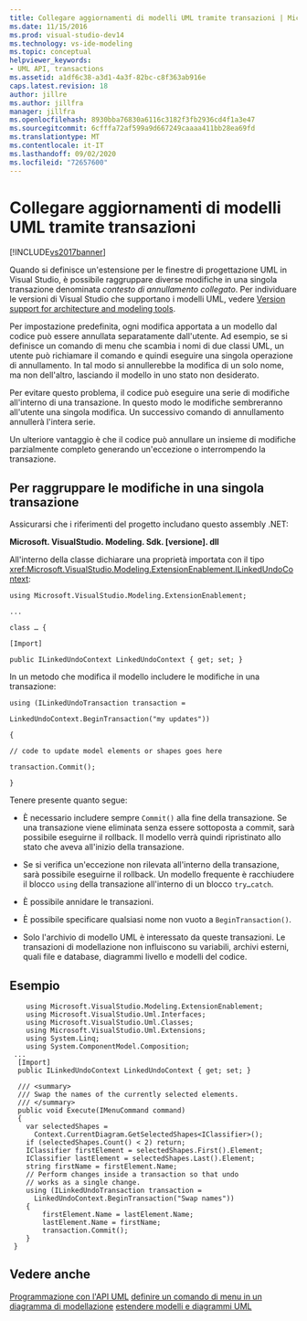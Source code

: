 ```yaml
---
title: Collegare aggiornamenti di modelli UML tramite transazioni | Microsoft Docs
ms.date: 11/15/2016
ms.prod: visual-studio-dev14
ms.technology: vs-ide-modeling
ms.topic: conceptual
helpviewer_keywords:
- UML API, transactions
ms.assetid: a1df6c38-a3d1-4a3f-82bc-c8f363ab916e
caps.latest.revision: 18
author: jillre
ms.author: jillfra
manager: jillfra
ms.openlocfilehash: 8930bba76830a6116c3182f3fb2936cd4f1a3e47
ms.sourcegitcommit: 6cfffa72af599a9d667249caaaa411bb28ea69fd
ms.translationtype: MT
ms.contentlocale: it-IT
ms.lasthandoff: 09/02/2020
ms.locfileid: "72657600"
---
```

# <a name="link-uml-model-updates-by-using-transactions"></a>Collegare aggiornamenti di modelli UML tramite transazioni
[!INCLUDE[vs2017banner](../includes/vs2017banner.md)]

Quando si definisce un'estensione per le finestre di progettazione UML in Visual Studio, è possibile raggruppare diverse modifiche in una singola transazione denominata *contesto di annullamento collegato*. Per individuare le versioni di Visual Studio che supportano i modelli UML, vedere [Version support for architecture and modeling tools](../modeling/what-s-new-for-design-in-visual-studio.md#VersionSupport).

 Per impostazione predefinita, ogni modifica apportata a un modello dal codice può essere annullata separatamente dall'utente. Ad esempio, se si definisce un comando di menu che scambia i nomi di due classi UML, un utente può richiamare il comando e quindi eseguire una singola operazione di annullamento. In tal modo si annullerebbe la modifica di un solo nome, ma non dell'altro, lasciando il modello in uno stato non desiderato.

 Per evitare questo problema, il codice può eseguire una serie di modifiche all'interno di una transazione. In questo modo le modifiche sembreranno all'utente una singola modifica. Un successivo comando di annullamento annullerà l'intera serie.

 Un ulteriore vantaggio è che il codice può annullare un insieme di modifiche parzialmente completo generando un'eccezione o interrompendo la transazione.

## <a name="to-group-changes-into-a-single-transaction"></a>Per raggruppare le modifiche in una singola transazione
 Assicurarsi che i riferimenti del progetto includano questo assembly .NET:

 **Microsoft. VisualStudio. Modeling. Sdk. [versione]. dll**

 All'interno della classe dichiarare una proprietà importata con il tipo <xref:Microsoft.VisualStudio.Modeling.ExtensionEnablement.ILinkedUndoContext>:

 `using Microsoft.VisualStudio.Modeling.ExtensionEnablement;`

 `...`

 `class … {`

 `[Import]`

 `public ILinkedUndoContext LinkedUndoContext { get; set; }`

 In un metodo che modifica il modello includere le modifiche in una transazione:

 `using (ILinkedUndoTransaction transaction =`

 `LinkedUndoContext.BeginTransaction("my updates"))`

 `{`

 `// code to update model elements or shapes goes here`

 `transaction.Commit();`

 `}`

 Tenere presente quanto segue:

- È necessario includere sempre `Commit()` alla fine della transazione. Se una transazione viene eliminata senza essere sottoposta a commit, sarà possibile eseguirne il rollback. Il modello verrà quindi ripristinato allo stato che aveva all'inizio della transazione.

- Se si verifica un'eccezione non rilevata all'interno della transazione, sarà possibile eseguirne il rollback. Un modello frequente è racchiudere il blocco `using` della transazione all'interno di un blocco `try…catch`.

- È possibile annidare le transazioni.

- È possibile specificare qualsiasi nome non vuoto a `BeginTransaction()`.

- Solo l'archivio di modello UML è interessato da queste transazioni. Le transazioni di modellazione non influiscono su variabili, archivi esterni, quali file e database, diagrammi livello e modelli del codice.

## <a name="example"></a>Esempio

```
    using Microsoft.VisualStudio.Modeling.ExtensionEnablement;
    using Microsoft.VisualStudio.Uml.Interfaces;
    using Microsoft.VisualStudio.Uml.Classes;
    using Microsoft.VisualStudio.Uml.Extensions;
    using System.Linq;
    using System.ComponentModel.Composition;
 ...
  [Import]
  public ILinkedUndoContext LinkedUndoContext { get; set; }

  /// <summary>
  /// Swap the names of the currently selected elements.
  /// </summary>
  public void Execute(IMenuCommand command)
  {
    var selectedShapes =
      Context.CurrentDiagram.GetSelectedShapes<IClassifier>();
    if (selectedShapes.Count() < 2) return;
    IClassifier firstElement = selectedShapes.First().Element;
    IClassifier lastElement = selectedShapes.Last().Element;
    string firstName = firstElement.Name;
    // Perform changes inside a transaction so that undo
    // works as a single change.
    using (ILinkedUndoTransaction transaction =
      LinkedUndoContext.BeginTransaction("Swap names"))
    {
        firstElement.Name = lastElement.Name;
        lastElement.Name = firstName;
        transaction.Commit();
    }
 }
```

## <a name="see-also"></a>Vedere anche
 [Programmazione con l'API UML](../modeling/programming-with-the-uml-api.md) [definire un comando di menu in un diagramma di modellazione](../modeling/define-a-menu-command-on-a-modeling-diagram.md) [estendere modelli e diagrammi UML](../modeling/extend-uml-models-and-diagrams.md)
